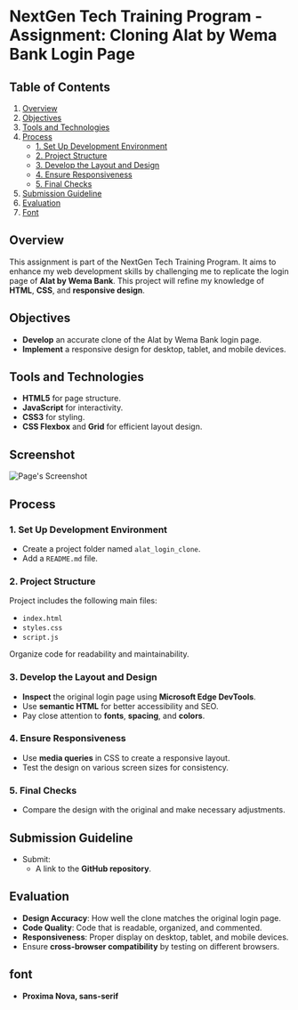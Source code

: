# NextGen Tech Training Program - Assignment: Cloning Alat by Wema Bank Login Page

## Table of Contents

1. [Overview](#overview)
2. [Objectives](#objectives)
3. [Tools and Technologies](#tools-and-technologies)
4. [Process](#process)
   - [1. Set Up Development Environment](#1-set-up-development-environment)
   - [2. Project Structure](#2-project-structure)
   - [3. Develop the Layout and Design](#3-develop-the-layout-and-design)
   - [4. Ensure Responsiveness](#4-ensure-responsiveness)
   - [5. Final Checks](#5-final-checks)
5. [Submission Guideline](#submission-guideline)
6. [Evaluation](#evaluation)
7. [Font](#font)

## Overview

This assignment is part of the NextGen Tech Training Program. It aims to enhance my web development skills by challenging me to replicate the login page of **Alat by Wema Bank**. This project will refine my knowledge of **HTML**, **CSS**, and **responsive design**.

## Objectives

- **Develop** an accurate clone of the Alat by Wema Bank login page.
- **Implement** a responsive design for desktop, tablet, and mobile devices.

## Tools and Technologies

- **HTML5** for page structure.
- **JavaScript** for interactivity.
- **CSS3** for styling.
- **CSS Flexbox** and **Grid** for efficient layout design.

## Screenshot

![Page's Screenshot](./)

## Process

### 1. Set Up Development Environment

- Create a project folder named `alat_login_clone`.
- Add a `README.md` file.

### 2. Project Structure

Project includes the following main files:

- `index.html`
- `styles.css`
- `script.js`

Organize code for readability and maintainability.

### 3. Develop the Layout and Design

- **Inspect** the original login page using **Microsoft Edge DevTools**.
- Use **semantic HTML** for better accessibility and SEO.
- Pay close attention to **fonts**, **spacing**, and **colors**.

### 4. Ensure Responsiveness

- Use **media queries** in CSS to create a responsive layout.
- Test the design on various screen sizes for consistency.

### 5. Final Checks

- Compare the design with the original and make necessary adjustments.

## Submission Guideline

- Submit:
  - A link to the **GitHub repository**.

## Evaluation

- **Design Accuracy**: How well the clone matches the original login page.
- **Code Quality**: Code that is readable, organized, and commented.
- **Responsiveness**: Proper display on desktop, tablet, and mobile devices.
- Ensure **cross-browser compatibility** by testing on different browsers.

## font

- **Proxima Nova, sans-serif**

<!-- 
# create a new repository on the command line

-- echo "# fwc_download_link" >> README.md
-- git init
-- git add README.md
-- git commit -m "first commit"
-- git branch -M main
-- git remote add origin **<https://github.com/awoyemipatrick/fwc_download_link.git>**
-- git push -u origin main

## Change the branch name from master to main on the command line

-- git branch -m master main

## push an existing repository from the command line

-- git remote add origin **<https://github.com/awoyemipatrick/fwc_download_link.git>**
-- git branch -M main
-- git push -u origin main -->
